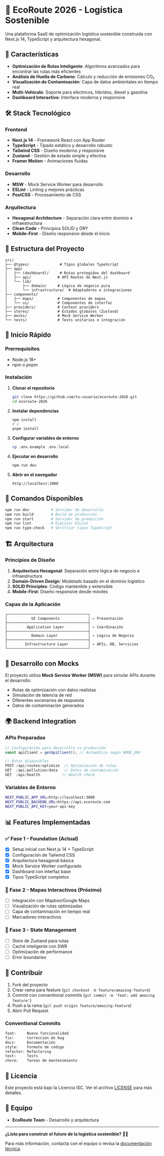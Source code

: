 # 🌱 EcoRoute 2026 - Logística Sostenible

Una plataforma SaaS de optimización logística sostenible construida con Next.js 14, TypeScript y arquitectura hexagonal.

## 🚀 Características

- **Optimización de Rutas Inteligente**: Algoritmos avanzados para encontrar las rutas más eficientes
- **Análisis de Huella de Carbono**: Cálculo y reducción de emisiones CO₂
- **Visualización de Contaminación**: Capa de datos ambientales en tiempo real
- **Multi-Vehículo**: Soporte para eléctricos, híbridos, diesel y gasolina
- **Dashboard Interactivo**: Interface moderna y responsive

## 🛠 Stack Tecnológico

### Frontend
- **Next.js 14** - Framework React con App Router
- **TypeScript** - Tipado estático y desarrollo robusto
- **Tailwind CSS** - Diseño moderno y responsive
- **Zustand** - Gestión de estado simple y efectiva
- **Framer Motion** - Animaciones fluidas

### Desarrollo
- **MSW** - Mock Service Worker para desarrollo
- **ESLint** - Linting y mejores prácticas
- **PostCSS** - Procesamiento de CSS

### Arquitectura
- **Hexagonal Architecture** - Separación clara entre dominio e infraestructura
- **Clean Code** - Principios SOLID y DRY
- **Mobile-First** - Diseño responsivo desde el inicio

## 📁 Estructura del Proyecto

```
src/
├── @types/              # Tipos globales TypeScript
├── app/
│   ├── (dashboard)/     # Rutas protegidas del dashboard
│   ├── api/            # API Routes de Next.js
│   └── lib/
│       ├── domain/     # Lógica de negocio pura
│       └── infrastructure/  # Adaptadores e integraciones
├── components/
│   ├── maps/           # Componentes de mapas
│   └── ui/             # Componentes de interfaz
├── providers/          # Context providers
├── stores/             # Estados globales (Zustand)
├── mocks/              # Mock Service Worker
└── tests/              # Tests unitarios e integración
```

## 🚦 Inicio Rápido

### Prerrequisitos
- Node.js 18+ 
- npm o pnpm

### Instalación

1. **Clonar el repositorio**
   ```bash
   git clone https://github.com/tu-usuario/ecoroute-2026.git
   cd ecoroute-2026
   ```

2. **Instalar dependencias**
   ```bash
   npm install
   # o
   pnpm install
   ```

3. **Configurar variables de entorno**
   ```bash
   cp .env.example .env.local
   ```

4. **Ejecutar en desarrollo**
   ```bash
   npm run dev
   ```

5. **Abrir en el navegador**
   ```
   http://localhost:3000
   ```

## 🔧 Comandos Disponibles

```bash
npm run dev          # Servidor de desarrollo
npm run build        # Build de producción
npm run start        # Servidor de producción
npm run lint         # Ejecutar ESLint
npm run type-check   # Verificar tipos TypeScript
```

## 🏗 Arquitectura

### Principios de Diseño

1. **Arquitectura Hexagonal**: Separación entre lógica de negocio e infraestructura
2. **Domain-Driven Design**: Modelado basado en el dominio logístico
3. **SOLID Principles**: Código mantenible y extensible
4. **Mobile-First**: Diseño responsive desde móviles

### Capas de la Aplicación

```
┌─────────────────────────────────────┐
│           UI Components             │ ← Presentación
├─────────────────────────────────────┤
│         Application Layer           │ ← Coordinación
├─────────────────────────────────────┤
│           Domain Layer              │ ← Lógica de Negocio
├─────────────────────────────────────┤
│        Infrastructure Layer         │ ← APIs, DB, Servicios
└─────────────────────────────────────┘
```

## 🧪 Desarrollo con Mocks

El proyecto utiliza **Mock Service Worker (MSW)** para simular APIs durante el desarrollo:

- Rutas de optimización con datos realistas
- Simulación de latencia de red
- Diferentes escenarios de respuesta
- Datos de contaminación generados

## 🌍 Backend Integration

### APIs Preparadas

```typescript
// Configuración para desarrollo vs producción
const apiClient = getApiClient(); // Automático según NODE_ENV

// Rutas disponibles
POST /api/routes/optimize  // Optimización de rutas
GET  /api/pollution/data   // Datos de contaminación  
GET  /api/health          // Health check
```

### Variables de Entorno

```bash
NEXT_PUBLIC_APP_URL=http://localhost:3000
NEXT_PUBLIC_BACKEND_URL=https://api.ecoroute.com
NEXT_PUBLIC_API_KEY=your-api-key
```

## 📊 Features Implementadas

### ✅ Fase 1 - Foundation (Actual)
- [x] Setup inicial con Next.js 14 + TypeScript
- [x] Configuración de Tailwind CSS
- [x] Arquitectura hexagonal básica
- [x] Mock Service Worker configurado
- [x] Dashboard con interfaz base
- [x] Tipos TypeScript completos

### 🚧 Fase 2 - Mapas Interactivos (Próximo)
- [ ] Integración con Mapbox/Google Maps
- [ ] Visualización de rutas optimizadas
- [ ] Capa de contaminación en tiempo real
- [ ] Marcadores interactivos

### 🔮 Fase 3 - State Management
- [ ] Store de Zustand para rutas
- [ ] Caché inteligente con SWR
- [ ] Optimización de performance
- [ ] Error boundaries

## 🤝 Contribuir

1. Fork del proyecto
2. Crear rama para feature (`git checkout -b feature/amazing-feature`)
3. Commit con conventional commits (`git commit -m 'feat: add amazing feature'`)
4. Push a la rama (`git push origin feature/amazing-feature`)
5. Abrir Pull Request

### Conventional Commits

```bash
feat:     Nueva funcionalidad
fix:      Corrección de bug
docs:     Documentación
style:    Formato de código
refactor: Refactoring
test:     Tests
chore:    Tareas de mantenimiento
```

## 📝 Licencia

Este proyecto está bajo la Licencia ISC. Ver el archivo [LICENSE](./LICENSE) para más detalles.

## 👥 Equipo

- **EcoRoute Team** - Desarrollo y arquitectura

---

**¿Listo para construir el futuro de la logística sostenible?** 🚛💚

Para más información, contacta con el equipo o revisa la [documentación técnica](./docs/). 